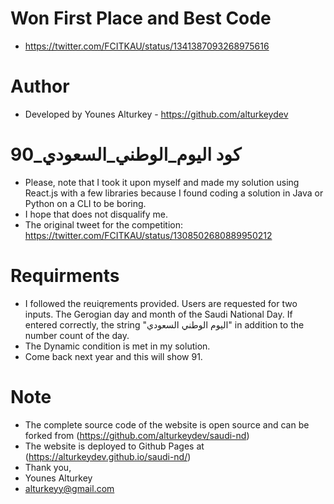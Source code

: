 # Won First Place and Best Code
- https://twitter.com/FCITKAU/status/1341387093268975616

# Author
- Developed by Younes Alturkey - https://github.com/alturkeydev

#  كود اليوم_الوطني_السعودي_90  
- Please, note that I took it upon myself and made my solution using React.js with a few libraries because I found coding a solution in Java or Python on a CLI to be boring.
- I hope that does not disqualify me.
- The original tweet for the competition: https://twitter.com/FCITKAU/status/1308502680889950212

# Requirments
- I followed the reuiqrements provided. Users are requested for two inputs. The Gerogian day and month of the Saudi National Day. If entered correctly, the string "اليوم الوطني السعودي" in addition to the number count of the day.
- The Dynamic condition is met in my solution.
- Come back next year and this will show 91.

# Note
- The complete source code of the website is open source and can be forked from (https://github.com/alturkeydev/saudi-nd)
- The website is deployed to Github Pages at (https://alturkeydev.github.io/saudi-nd/)
- Thank you,
- Younes Alturkey
- alturkeyy@gmail.com
